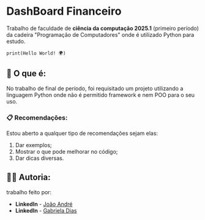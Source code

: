 # DashBoard Financeiro

Trabalho de faculdade de **ciência da computação 2025.1** (primeiro período) da cadeira "Programação de Computadores" onde é utilizado Python para estudo.
```
print(Hello World! 🌍)
```

## 🚀 O que é:

No trabalho de final de período, foi requisitado um projeto utilizando a linguagem Python onde não é permitido framework e nem POO para o seu uso.

### 📋 Recomendações:

Estou aberto a qualquer tipo de recomendações sejam elas:

1. Dar exemplos;
2. Mostrar o que pode melhorar no código;
3. Dar dicas diversas.

## 👨‍💻 Autoria:
trabalho feito por:
* **LinkedIn** - [João André](https://www.linkedin.com/in/joaoarnaud)
* **LinkedIn** - [Gabriela Dias](https://www.linkedin.com/in/gabidmag)
